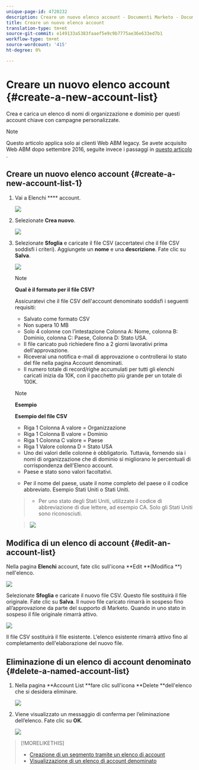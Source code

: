```yaml
---
unique-page-id: 4720232
description: Creare un nuovo elenco account - Documenti Marketo - Documentazione prodotto
title: Creare un nuovo elenco account
translation-type: tm+mt
source-git-commit: e149133a5383faaef5e9c9b7775ae36e633ed7b1
workflow-type: tm+mt
source-wordcount: '415'
ht-degree: 0%

---
```



# Creare un nuovo elenco account {#create-a-new-account-list}

Crea e carica un elenco di nomi di organizzazione e dominio per questi account chiave con campagne personalizzate.

>[!NOTE]
>
>Questo articolo applica solo ai clienti Web ABM legacy. Se avete acquisito Web ABM dopo settembre 2016, seguite invece i passaggi in [questo articolo](http://docs.marketo.com/display/DOCS/Account+Lists#AccountLists-CreateaNewAccountList) .

## Creare un nuovo elenco account {#create-a-new-account-list-1}

1. Vai a Elenchi **** account.

   ![](assets/dropdown-account-lists-hand.jpg)

1. Selezionate **Crea nuovo**.

   ![](assets/create-new-account-list-hand.jpg)

1. Selezionate **Sfoglia** e caricate il file CSV (accertatevi che il file CSV soddisfi i criteri). Aggiungete un **nome** e una **descrizione**. Fate clic su **Salva**.

   ![](assets/create-account-list-hands.jpg)

   >[!NOTE]
   >
   >**Qual è il formato per il file CSV?**
   >
   >
   >Assicuratevi che il file CSV dell&#39;account denominato soddisfi i seguenti requisiti:
   >
   >* Salvato come formato CSV
   >* Non supera 10 MB
   >* Solo 4 colonne con l’intestazione Colonna A: Nome, colonna B: Dominio, colonna C: Paese, Colonna D: Stato USA.
   >* Il file caricato può richiedere fino a 2 giorni lavorativi prima dell&#39;approvazione.
   >* Riceverai una notifica e-mail di approvazione o controllerai lo stato del file nella pagina Account denominati.
   >* Il numero totale di record/righe accumulati per tutti gli elenchi caricati inizia da 10K, con il pacchetto più grande per un totale di 100K.


   >[!NOTE]
   >
   >**Esempio**
   >
   >**Esempio del file CSV**
   >
   >* Riga 1 Colonna A valore = Organizzazione
   >* Riga 1 Colonna B valore = Dominio
   >* Riga 1 Colonna C valore = Paese
   >* Riga 1 Valore colonna D = Stato USA
   >* Uno dei valori delle colonne è obbligatorio. Tuttavia, fornendo sia i nomi di organizzazione che di dominio si migliorano le percentuali di corrispondenza dell&#39;Elenco account.
   >* Paese e stato sono valori facoltativi.

      >
      >  
   * Per il nome del paese, usate il nome completo del paese o il codice abbreviato. Esempio Stati Uniti o Stati Uniti.
   >  * Per uno stato degli Stati Uniti, utilizzate il codice di abbreviazione di due lettere, ad esempio CA. Solo gli Stati Uniti sono riconosciuti.

   >    
   >![](assets/image2015-2-25-12-3a19-3a10.png)

## Modifica di un elenco di account {#edit-an-account-list}

Nella pagina **Elenchi** account, fate clic sull&#39;icona **Edit **(Modifica **) nell&#39;elenco.

![](assets/create-new-account-list-edit.jpg)

Selezionate **Sfoglia** e caricate il nuovo file CSV. Questo file sostituirà il file originale. Fate clic su **Salva**. Il nuovo file caricato rimarrà in sospeso fino all’approvazione da parte del supporto di Marketo. Quando in uno stato in sospeso il file originale rimarrà attivo.

![](assets/set-account-list-edit-hands.jpg)

Il file CSV sostituirà il file esistente. L&#39;elenco esistente rimarrà attivo fino al completamento dell&#39;elaborazione del nuovo file.

## Eliminazione di un elenco di account denominato {#delete-a-named-account-list}

1. Nella pagina **Account List **fare clic sull&#39;icona **Delete **dell&#39;elenco che si desidera eliminare.

   ![](assets/create-new-account-list-delete.jpg)

1. Viene visualizzato un messaggio di conferma per l’eliminazione dell’elenco. Fate clic su **OK**.

   ![](assets/delete-notification-hand.jpg)

>[!MORELIKETHIS]
>
>* [Creazione di un segmento tramite un elenco di account](create-a-segment-using-an-account-list.md)
>* [Visualizzazione di un elenco di account denominato](http://docs.marketo.com/pages/viewpage.action?pageid=4720244)

